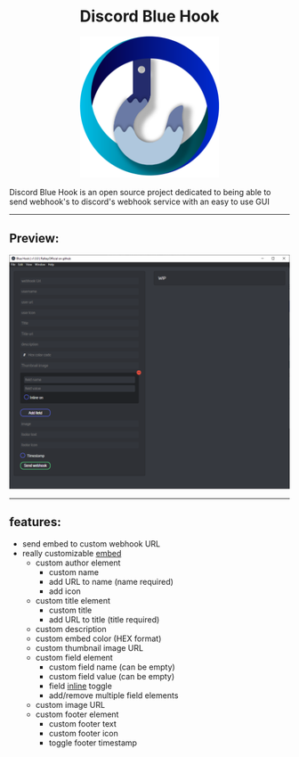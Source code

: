 # <div align="center">Discord Blue Hook</div>

<div align="center">
    <img src="./src/assets/images/blue-hook-image.png" width="250px">
</div>

Discord Blue Hook is an open source project dedicated to being able to send webhook's to discord's webhook service with an easy to use GUI

---

## Preview:

<img src="./src/assets/readme-assets/preview1.png">

---

## features:

- send embed to custom webhook URL
- really customizable [embed](https://discordjs.guide/popular-topics/embeds.html)
  - custom author element
    - custom name
    - add URL to name (name required)
    - add icon
  - custom title element
    - custom title
    - add URL to title (title required)
  - custom description
  - custom embed color (HEX format)
  - custom thumbnail image URL
  - custom field element
    - custom field name (can be empty)
    - custom field value (can be empty)
    - field [inline](https://discordjs.guide/popular-topics/embeds.html#notes) toggle
    - add/remove multiple field elements
  - custom image URL
  - custom footer element
    - custom footer text
    - custom footer icon
    - toggle footer timestamp
